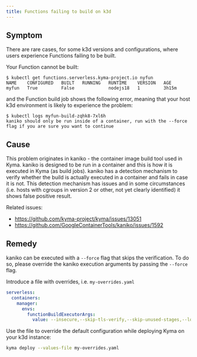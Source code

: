 ```yaml
---
title: Functions failing to build on k3d
---
```



## Symptom

There are rare cases, for some k3d versions and configurations, where users experience Functions failing to be built.

Your Function cannot be built:
```
$ kubectl get functions.serverless.kyma-project.io nyfun
NAME    CONFIGURED   BUILT   RUNNING   RUNTIME    VERSION   AGE
myfun   True         False             nodejs18   1         3h15m
```
and the Function build job shows the following error, meaning that your host k3d environment is likely to experience the problem:
```
$ kubectl logs myfun-build-zqhk8-7xl6h
kaniko should only be run inside of a container, run with the --force flag if you are sure you want to continue
```

## Cause

This problem originates in kaniko - the container image build tool used in Kyma. kaniko is designed to be run in a container and this is how it is executed in Kyma (as build jobs).
kaniko has a detection mechanism to verify whether the build is actually executed in a container and fails in case it is not.
This detection mechanism has issues and in some circumstances (i.e. hosts with cgroups in version 2 or other, not yet clearly identified) it shows false positive result. 

Related issues:
 - https://github.com/kyma-project/kyma/issues/13051
 - https://github.com/GoogleContainerTools/kaniko/issues/1592
 
## Remedy

kaniko can be executed with a `--force` flag that skips the verification. To do so, please override the kaniko execution arguments by passing the `--force` flag.

Introduce a file with overrides, i.e. `my-overrides.yaml`
```yaml
serverless:
  containers:
    manager:
      envs:
        functionBuildExecutorArgs:
          value: --insecure,--skip-tls-verify,--skip-unused-stages,--log-format=text,--cache=true,--force
```

Use the file to override the default configuration while deploying Kyma on your k3d instance:
```bash
kyma deploy --values-file my-overrides.yaml
```
